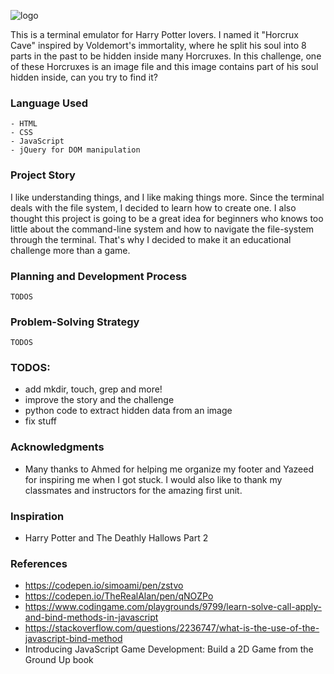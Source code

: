 ![logo](https://i.ibb.co/56CzGLf/logo-design.png)


This is a terminal emulator for Harry Potter lovers. I named it "Horcrux Cave" inspired by Voldemort's immortality, where he split his soul into 8 parts in the past to be hidden inside many Horcruxes. In this challenge, one of these Horcruxes is an image file and this image contains part of his soul hidden inside, can you try to find it?

### Language Used
```
- HTML
- CSS
- JavaScript
- jQuery for DOM manipulation
```

### Project Story
I like understanding things, and I like making things more. Since the terminal deals with the file system, I decided to learn how to create one. I also thought this project is going to be a great idea for beginners who knows too little about the command-line system and how to navigate the file-system through the terminal. That's why I decided to make it an educational challenge more than a game.

### Planning and Development Process
```TODOS```

### Problem-Solving Strategy
```TODOS```

### TODOS:
- add mkdir, touch, grep and more!
- improve the story and the challenge
- python code to extract hidden data from an image
- fix stuff

### Acknowledgments
- Many thanks to Ahmed for helping me organize my footer and Yazeed for inspiring me when I got stuck. I would also like to thank my classmates and instructors for the amazing first unit.

### Inspiration
- Harry Potter and The Deathly Hallows Part 2

### References
- https://codepen.io/simoami/pen/zstvo
- https://codepen.io/TheRealAlan/pen/qNOZPo
- https://www.codingame.com/playgrounds/9799/learn-solve-call-apply-and-bind-methods-in-javascript
- https://stackoverflow.com/questions/2236747/what-is-the-use-of-the-javascript-bind-method
- Introducing JavaScript Game Development: Build a 2D Game from the Ground Up book

